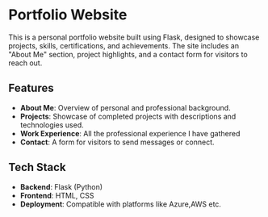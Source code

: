 # Portfolio Website

This is a personal portfolio website built using Flask, designed to showcase projects, skills, certifications, and achievements. The site includes an "About Me" section, project highlights, and a contact form for visitors to reach out.

## Features

- **About Me**: Overview of personal and professional background.
- **Projects**: Showcase of completed projects with descriptions and technologies used.
- **Work Experience**: All the professional experience I have gathered
- **Contact**: A form for visitors to send messages or connect.

## Tech Stack

- **Backend**: Flask (Python)
- **Frontend**: HTML, CSS
- **Deployment**: Compatible with platforms like Azure,AWS etc.


